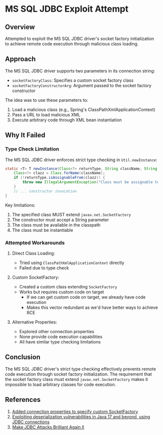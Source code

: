 # MS SQL JDBC Exploit Attempt

## Overview
Attempted to exploit the MS SQL JDBC driver's socket factory initialization to achieve remote code execution through malicious class loading.

## Approach
The MS SQL JDBC driver supports two parameters in its connection string:
- `socketFactoryClass`: Specifies a custom socket factory class
- `socketFactoryConstructorArg`: Argument passed to the socket factory constructor

The idea was to use these parameters to:
1. Load a malicious class (e.g., Spring's ClassPathXmlApplicationContext)
2. Pass a URL to load malicious XML
3. Execute arbitrary code through XML bean instantiation

## Why It Failed

### Type Check Limitation
The MS SQL JDBC driver enforces strict type checking in `Util.newInstance`:

```java
static <T> T newInstance(Class<?> returnType, String className, String constructorArg, Object[] msgArgs) throws ... {
    Class<?> clazz = Class.forName(className);
    if (!returnType.isAssignableFrom(clazz)) {
        throw new IllegalArgumentException("Class must be assignable to SocketFactory");
    }
    // ... constructor invocation
}
```

Key limitations:
1. The specified class MUST extend `javax.net.SocketFactory`
2. The constructor must accept a String parameter
3. The class must be available in the classpath
4. The class must be instantiable

### Attempted Workarounds
1. Direct Class Loading:
   - Tried using `ClassPathXmlApplicationContext` directly
   - Failed due to type check

2. Custom SocketFactory:
   - Created a custom class extending `SocketFactory`
   - Works but requires custom code on target
      - If we can get custom code on target, we already have code execution
      - Makes this vector redundant as we'd have better ways to achieve RCE

3. Alternative Properties:
   - Explored other connection properties
   - None provide code execution capabilities
   - All have similar type checking limitations

## Conclusion
The MS SQL JDBC driver's strict type checking effectively prevents remote code execution through socket factory initialization. The requirement that the socket factory class must extend `javax.net.SocketFactory` makes it impossible to load arbitrary classes for code execution.

## References
1. [Added connection properties to specify custom SocketFactory](https://github.com/microsoft/mssql-jdbc/pull/1217)
2. [Exploiting deserialization vulnerabilities in Java 17 and beyond, using JDBC connections](https://mogwailabs.de/en/blog/2023/04/look-mama-no-templatesimpl/)
3. [Make JDBC Attacks Brilliant Again II](https://pyn3rd.github.io/2022/06/02/Make-JDBC-Attacks-Brilliant-Again/) 